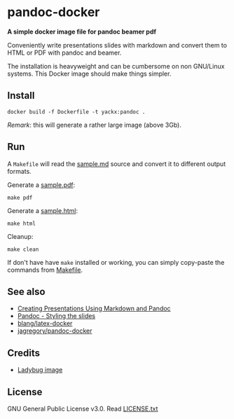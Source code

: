 # pandoc-docker

**A simple docker image file for pandoc beamer pdf**

Conveniently write presentations slides with markdown and convert them to HTML or PDF with pandoc and beamer.

The installation is heavyweight and can be cumbersome on non GNU/Linux systems. This Docker image should make things simpler.

## Install

    docker build -f Dockerfile -t yackx:pandoc .

*Remark*: this will generate a rather large image (above 3Gb).

## Run

A `Makefile` will read the [sample.md](sample/sample.md) source and convert it to different output formats.

Generate a [sample.pdf](sample/sample.pdf):

    make pdf

Generate a [sample.html](sample/sample.html):

    make html

Cleanup:

    make clean

If don't have have `make` installed or working, you can simply copy-paste the commands from [Makefile](Makefile).

## See also

* [Creating Presentations Using Markdown and Pandoc](https://www.youtube.com/watch?v=e-HqKSBZOXo)
* [Pandoc - Styling the slides](https://pandoc.org/MANUAL.html#styling-the-slides)
* [blang/latex-docker](https://github.com/blang/latex-docker)
* [jagregory/pandoc-docker](https://github.com/jagregory/pandoc-docker)

## Credits

* [Ladybug image](https://www.freeimages.com/photo/ladybird-1367182)

## License

GNU General Public License v3.0. Read [LICENSE.txt](LICENSE.txt)
